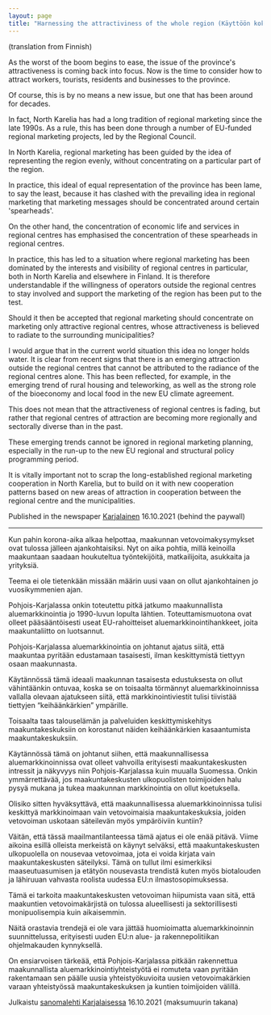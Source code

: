 ```yaml
---
layout: page
title: "Harnessing the attractiviness of the whole region (Käyttöön koko maakunnan vetovoima)"
---
```


(translation from Finnish)

As the worst of the boom begins to ease, the issue of the province's attractiveness is coming back into focus. Now is the time to consider how to attract workers, tourists, residents and businesses to the province.

Of course, this is by no means a new issue, but one that has been around for decades.

In fact, North Karelia has had a long tradition of regional marketing since the late 1990s. As a rule, this has been done through a number of EU-funded regional marketing projects, led by the Regional Council.

In North Karelia, regional marketing has been guided by the idea of representing the region evenly, without concentrating on a particular part of the region.

In practice, this ideal of equal representation of the province has been lame, to say the least, because it has clashed with the prevailing idea in regional marketing that marketing messages should be concentrated around certain 'spearheads'.

On the other hand, the concentration of economic life and services in regional centres has emphasised the concentration of these spearheads in regional centres.

In practice, this has led to a situation where regional marketing has been dominated by the interests and visibility of regional centres in particular, both in North Karelia and elsewhere in Finland. It is therefore understandable if the willingness of operators outside the regional centres to stay involved and support the marketing of the region has been put to the test.

Should it then be accepted that regional marketing should concentrate on marketing only attractive regional centres, whose attractiveness is believed to radiate to the surrounding municipalities?

I would argue that in the current world situation this idea no longer holds water. It is clear from recent signs that there is an emerging attraction outside the regional centres that cannot be attributed to the radiance of the regional centres alone. This has been reflected, for example, in the emerging trend of rural housing and teleworking, as well as the strong role of the bioeconomy and local food in the new EU climate agreement.

This does not mean that the attractiveness of regional centres is fading, but rather that regional centres of attraction are becoming more regionally and sectorally diverse than in the past.

These emerging trends cannot be ignored in regional marketing planning, especially in the run-up to the new EU regional and structural policy programming period.

It is vitally important not to scrap the long-established regional marketing cooperation in North Karelia, but to build on it with new cooperation patterns based on new areas of attraction in cooperation between the regional centre and the municipalities.

Published in the newspaper [Karjalainen](https://digilukija.karjalainen.fi/karjalainen/35984/article/1464787/24/2/render/?page_url=https%3A%2F%2Fdigilehti.karjalainen.fi%2Ftitles%2Fkarjalainen%2F3544%2Fpublications%2F35984%2Fpages%2F24&token=d53456e21212f2efbb614523ce4eb533) 16.10.2021 (behind the paywall)

---

Kun pahin korona-aika alkaa helpottaa, maakunnan vetovoimakysymykset ovat tulossa jälleen ajankohtaisiksi. Nyt on aika pohtia, millä keinoilla maakuntaan saadaan houkuteltua työntekijöitä, matkailijoita, asukkaita ja yrityksiä.

Teema ei ole tietenkään missään määrin uusi vaan on ollut ajankohtainen jo vuosikymmenien ajan.

Pohjois-Karjalassa onkin toteutettu pitkä jatkumo maakunnallista aluemarkkinointia jo 1990-luvun lopulta lähtien. Toteuttamismuotona ovat olleet pääsääntöisesti useat EU-rahoitteiset aluemarkkinointihankkeet, joita maakuntaliitto on luotsannut.

Pohjois-Karjalassa aluemarkkinointia on johtanut ajatus siitä, että maakuntaa pyritään edustamaan tasaisesti, ilman keskittymistä tiettyyn osaan maakunnasta.

Käytännössä tämä ideaali maakunnan tasaisesta edustuksesta on ollut vähintäänkin ontuvaa, koska se on toisaalta törmännyt aluemarkkinoinnissa vallalla olevaan ajatukseen siitä, että markkinointiviestit tulisi tiivistää tiettyjen “keihäänkärkien” ympärille.

Toisaalta taas talouselämän ja palveluiden keskittymiskehitys maakuntakeskuksiin on korostanut näiden keihäänkärkien kasaantumista maakuntakeskuksiin.

Käytännössä tämä on johtanut siihen, että maakunnallisessa aluemarkkinoinnissa ovat olleet vahvoilla erityisesti maakuntakeskusten intressit ja näkyvyys niin Pohjois-Karjalassa kuin muualla Suomessa.
Onkin ymmärrettävää, jos maakuntakeskusten ulkopuolisten toimijoiden halu pysyä mukana ja tukea maakunnan markkinointia on ollut koetuksella.

Olisiko sitten hyväksyttävä, että maakunnallisessa aluemarkkinoinnissa tulisi keskittyä markkinoimaan vain vetovoimaisia maakuntakeskuksia, joiden vetovoiman uskotaan säteilevän myös ympäröiviin kuntiin?

Väitän, että tässä maailmantilanteessa tämä ajatus ei ole enää pitävä.
Viime aikoina esillä olleista merkeistä on käynyt selväksi, että maakuntakeskusten ulkopuolella on nousevaa vetovoimaa, jota ei voida kirjata vain maakuntakeskusten säteilyksi. Tämä on tullut ilmi esimerkiksi maaseutuasumisen ja etätyön nousevasta trendistä kuten myös biotalouden ja lähiruuan vahvasta roolista uudessa EU:n ilmastosopimuksessa.

Tämä ei tarkoita maakuntakeskusten vetovoiman hiipumista vaan sitä, että maakuntien vetovoimakärjistä on tulossa alueellisesti ja sektorillisesti monipuolisempia kuin aikaisemmin.

Näitä orastavia trendejä ei ole vara jättää huomioimatta aluemarkkinoinnin suunnittelussa, erityisesti uuden EU:n alue- ja rakennepolitiikan ohjelmakauden kynnyksellä.

On ensiarvoisen tärkeää, että Pohjois-Karjalassa pitkään rakennettua maakunnallista aluemarkkinointiyhteistyötä ei romuteta vaan pyritään rakentamaan sen päälle uusia yhteistyökuvioita uusien vetovoimakärkien varaan yhteistyössä maakuntakeskuksen ja kuntien toimijoiden välillä.

Julkaistu [sanomalehti Karjalaisessa](https://digilukija.karjalainen.fi/karjalainen/35984/article/1464787/24/2/render/?page_url=https%3A%2F%2Fdigilehti.karjalainen.fi%2Ftitles%2Fkarjalainen%2F3544%2Fpublications%2F35984%2Fpages%2F24&token=d53456e21212f2efbb614523ce4eb533) 16.10.2021 (maksumuurin takana)

